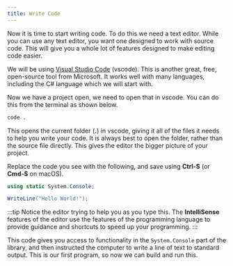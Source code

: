 ```yaml
---
title: Write Code
---
```


Now it is time to start writing code. To do this we need a text editor. While you can use any text editor, you want one designed to work with source code. This will give you a whole lot of features designed to make editing code easier.

We will be using [Visual Studio Code](https://code.visualstudio.com) (vscode). This is another great, free, open-source tool from Microsoft. It works well with many languages, including the C# language which we will start with.

Now we have a project open, we need to open that in vscode. You can do this from the terminal as shown below.

```sh
code .
```

This opens the current folder (**.**) in vscode, giving it all of the files it needs to help you write your code. It is always best to open the folder, rather than the source file directly. This gives the editor the bigger picture of your project.

Replace the code you see with the following, and save using **Ctrl-S** (or **Cmd-S** on macOS).

```cs
using static System.Console;

WriteLine("Hello World!");
```

:::tip
Notice the editor trying to help you as you type this. The **IntelliSense** features of the editor use the features of the programming language to provide guidance and shortcuts to speed up your programming.
:::

This code gives you access to functionality in the `System.Console` part of the library, and then instructed the computer to write a line of text to standard output. This is our first program, so now we can build and run this.
